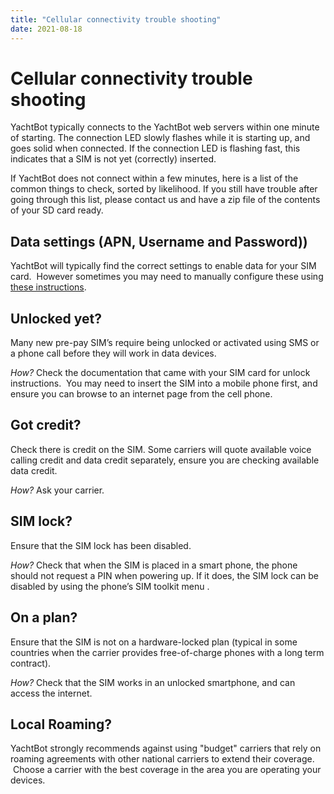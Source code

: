 ```yaml
---
title: "Cellular connectivity trouble shooting"
date: 2021-08-18
---
```

# Cellular connectivity trouble shooting

YachtBot typically connects to the YachtBot web servers within one minute of starting. The connection LED slowly flashes while it is starting up, and goes solid when connected. If the connection LED is flashing fast, this indicates that a SIM is not yet (correctly) inserted.

If YachtBot does not connect within a few minutes, here is a list of the common things to check, sorted by likelihood. If you still have trouble after going through this list, please contact us and have a zip file of the contents of your SD card ready.

Data settings (APN, Username and Password))
-------------------------------------------

YachtBot will typically find the correct settings to enable data for your SIM card.  However sometimes you may need to manually configure these using [these instructions](../../YachtBot%20Products/YachtBot%20product%20family%20fundamentals/SIM%20data%20settings.md).

  

Unlocked yet?
-------------

Many new pre-pay SIM’s require being unlocked or activated using SMS or a phone call before they will work in data devices.

_How?_ Check the documentation that came with your SIM card for unlock instructions.  You may need to insert the SIM into a mobile phone first, and ensure you can browse to an internet page from the cell phone.

  

Got credit?
-----------

Check there is credit on the SIM. Some carriers will quote available voice calling credit and data credit separately, ensure you are checking available data credit.

_How?_ Ask your carrier.

  

SIM lock?
---------

Ensure that the SIM lock has been disabled.  

_How?_ Check that when the SIM is placed in a smart phone, the phone should not request a PIN when powering up. If it does, the SIM lock can be disabled by using the phone’s SIM toolkit menu .

  

On a plan?
----------

Ensure that the SIM is not on a hardware-locked plan (typical in some countries when the carrier provides free-of-charge phones with a long term contract).

_How?_ Check that the SIM works in an unlocked smartphone, and can access the internet.

  

Local Roaming?
--------------

YachtBot strongly recommends against using "budget" carriers that rely on roaming agreements with other national carriers to extend their coverage.  Choose a carrier with the best coverage in the area you are operating your devices.